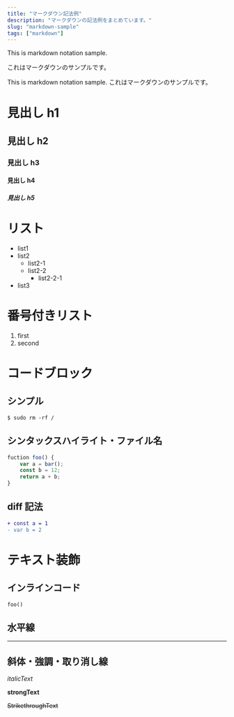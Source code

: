 ```yaml
---
title: "マークダウン記法例"
description: "マークダウンの記法例をまとめています。"
slug: "markdown-sample"
tags: ["markdown"]
---
```


This is markdown notation sample.

これはマークダウンのサンプルです。

This is markdown notation sample.
これはマークダウンのサンプルです。

# 見出し h1

## 見出し h2

### 見出し h3

#### 見出し h4

##### 見出し h5

# リスト
- list1
- list2
  - list2-1
  - list2-2
    - list2-2-1
- list3

# 番号付きリスト
1. first
2. second

# コードブロック
## シンプル

```
$ sudo rm -rf /
```

## シンタックスハイライト・ファイル名

```js [sample.js]
fuction foo() {
    var a = bar();
    const b = 12;
    return a + b;
}
```

## diff 記法

```diff
+ const a = 1
- var b = 2
```

# テキスト装飾
## インラインコード

`foo()`

## 水平線

---

## 斜体・強調・取り消し線

*italicText*

**strongText**

~~StrikethroughText~~
